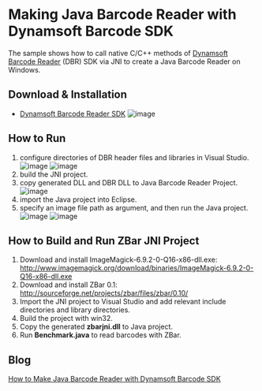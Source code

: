 Making Java Barcode Reader with Dynamsoft Barcode SDK
=======================================================================

The sample shows how to call native C/C++ methods of [Dynamsoft Barcode Reader][1] (DBR) SDK via JNI to create a Java Barcode Reader on Windows.

Download & Installation
-----------------------
* [Dynamsoft Barcode Reader SDK][2]
![image](http://www.codepool.biz/wp-content/uploads/2015/05/dbr_folder.png)

How to Run
-----------
1. configure directories of DBR header files and libraries in Visual Studio.
![image](http://www.codepool.biz/wp-content/uploads/2015/05/dbr_include-1024x462.png)
![image](http://www.codepool.biz/wp-content/uploads/2015/05/dbr_lib-1024x462.png)
2. build the JNI project.
3. copy generated DLL and DBR DLL to Java Barcode Reader Project.
![image](http://www.codepool.biz/wp-content/uploads/2015/05/dbr_java.png)
4. import the Java project into Eclipse.
5. specify an image file path as argument, and then run the Java project.
![image](http://www.codepool.biz/wp-content/uploads/2015/05/dbr_args.png)
![image](http://www.codepool.biz/wp-content/uploads/2015/05/dbr_results1.png)

How to Build and Run ZBar JNI Project
-----------------------------
1. Download and install ImageMagick-6.9.2-0-Q16-x86-dll.exe: http://www.imagemagick.org/download/binaries/ImageMagick-6.9.2-0-Q16-x86-dll.exe
2. Download and install ZBar 0.1: http://sourceforge.net/projects/zbar/files/zbar/0.10/
3. Import the JNI project to Visual Studio and add relevant include directories and library directories.
4. Build the project with win32.
5. Copy the generated **zbarjni.dll** to Java project.
6. Run **Benchmark.java** to read barcodes with ZBar.

Blog
-----
[How to Make Java Barcode Reader with Dynamsoft Barcode SDK][3]

[1]:http://www.dynamsoft.com/Products/Dynamic-Barcode-Reader.aspx
[2]:http://www.dynamsoft.com/Downloads/Dynamic-Barcode-Reader-Download.aspx
[3]:http://www.codepool.biz/barcode/how-to-make-java-barcode-reader-with-dynamsoft-barcode-sdk.html
